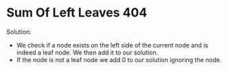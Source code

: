 # Sum Of Left Leaves 404
Solution:
- We check if a node exists on the left side of the current node and is indeed a leaf node. We then add it to our solution.
- If the node is not a leaf node we add 0 to our solution ignoring the node.
